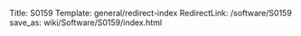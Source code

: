Title: S0159
Template: general/redirect-index
RedirectLink: /software/S0159
save_as: wiki/Software/S0159/index.html